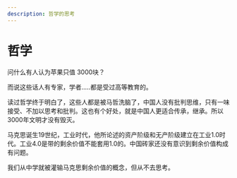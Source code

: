 ```yaml
---
description: 哲学的思考
---
```


# 哲学

问什么有人认为苹果只值 3000块？

而说这些话人有专家，学者.....都是受过高等教育的。

读过哲学终于明白了，这些人都是被马哲洗脑了，中国人没有批判思维，只有一味接受、不加以思考和批判。这也有个好处，就是中国人更适合传承，继承。所以3000年文明才没有毁灭。

马克思诞生19世纪，工业时代，他所论述的资产阶级和无产阶级建立在工业1.0时代。工业4.0是带的剩余价值不能套用1.0的。中国砖家还没有意识到剩余价值构成有问题。

我们从中学就被灌输马克思剩余价值的概念，但从不去思考。





